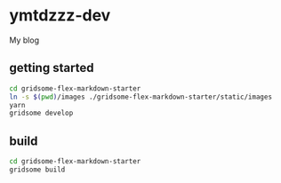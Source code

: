 # ymtdzzz-dev
My blog

## getting started

```sh
cd gridsome-flex-markdown-starter
ln -s $(pwd)/images ./gridsome-flex-markdown-starter/static/images
yarn
gridsome develop
```

## build

```sh
cd gridsome-flex-markdown-starter
gridsome build
```
